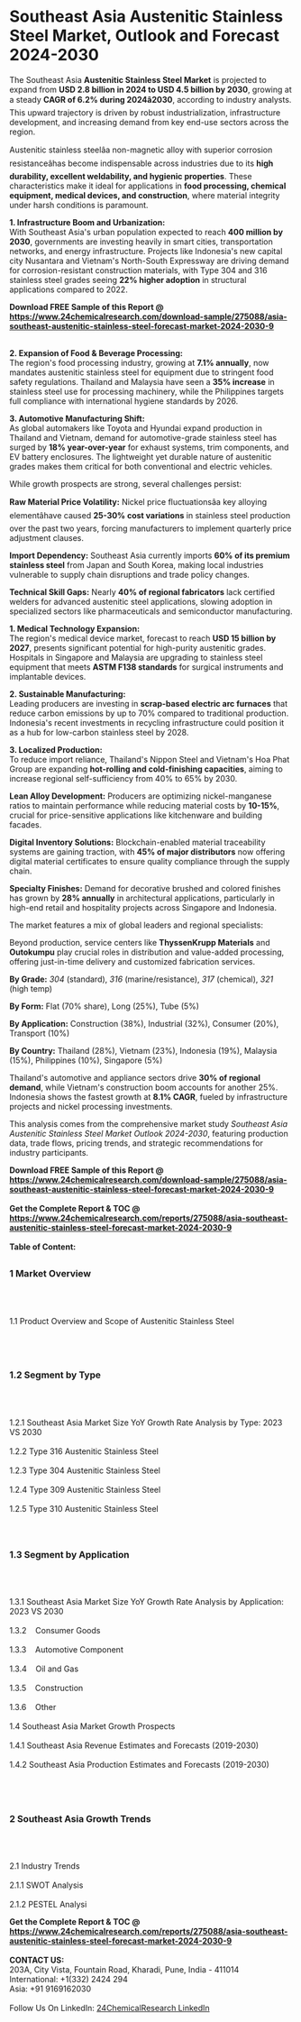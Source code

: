 <h1>Southeast Asia Austenitic Stainless Steel Market, Outlook and Forecast 2024-2030</h1><p>The Southeast Asia <strong>Austenitic Stainless Steel Market</strong> is projected to expand from <strong>USD 2.8 billion in 2024 to USD 4.5 billion by 2030</strong>, growing at a steady <strong>CAGR of 6.2% during 2024â2030</strong>, according to industry analysts. This upward trajectory is driven by robust industrialization, infrastructure development, and increasing demand from key end-use sectors across the region.</p><p>Austenitic stainless steelâa non-magnetic alloy with superior corrosion resistanceâhas become indispensable across industries due to its <strong>high durability, excellent weldability, and hygienic properties</strong>. These characteristics make it ideal for applications in <strong>food processing, chemical equipment, medical devices, and construction</strong>, where material integrity under harsh conditions is paramount.</p><p><strong>1. Infrastructure Boom and Urbanization:</strong><br>
With Southeast Asia's urban population expected to reach <strong>400 million by 2030</strong>, governments are investing heavily in smart cities, transportation networks, and energy infrastructure. Projects like Indonesia's new capital city Nusantara and Vietnam's North-South Expressway are driving demand for corrosion-resistant construction materials, with Type 304 and 316 stainless steel grades seeing <strong>22% higher adoption</strong> in structural applications compared to 2022.</p><div><b>Download FREE Sample of this Report @ 
            <a href="https://www.24chemicalresearch.com/download-sample/275088/asia-southeast-austenitic-stainless-steel-forecast-market-2024-2030-9">
            https://www.24chemicalresearch.com/download-sample/275088/asia-southeast-austenitic-stainless-steel-forecast-market-2024-2030-9</a></b></div><br><p><strong>2. Expansion of Food &amp; Beverage Processing:</strong><br>
The region's food processing industry, growing at <strong>7.1% annually</strong>, now mandates austenitic stainless steel for equipment due to stringent food safety regulations. Thailand and Malaysia have seen a <strong>35% increase</strong> in stainless steel use for processing machinery, while the Philippines targets full compliance with international hygiene standards by 2026.</p><p><strong>3. Automotive Manufacturing Shift:</strong><br>
As global automakers like Toyota and Hyundai expand production in Thailand and Vietnam, demand for automotive-grade stainless steel has surged by <strong>18% year-over-year</strong> for exhaust systems, trim components, and EV battery enclosures. The lightweight yet durable nature of austenitic grades makes them critical for both conventional and electric vehicles.</p><p>While growth prospects are strong, several challenges persist:</p><p><strong>Raw Material Price Volatility:</strong> Nickel price fluctuationsâa key alloying elementâhave caused <strong>25-30% cost variations</strong> in stainless steel production over the past two years, forcing manufacturers to implement quarterly price adjustment clauses.</p><p><strong>Import Dependency:</strong> Southeast Asia currently imports <strong>60% of its premium stainless steel</strong> from Japan and South Korea, making local industries vulnerable to supply chain disruptions and trade policy changes.</p><p><strong>Technical Skill Gaps:</strong> Nearly <strong>40% of regional fabricators</strong> lack certified welders for advanced austenitic steel applications, slowing adoption in specialized sectors like pharmaceuticals and semiconductor manufacturing.</p><p><strong>1. Medical Technology Expansion:</strong><br>
The region's medical device market, forecast to reach <strong>USD 15 billion by 2027</strong>, presents significant potential for high-purity austenitic grades. Hospitals in Singapore and Malaysia are upgrading to stainless steel equipment that meets <strong>ASTM F138 standards</strong> for surgical instruments and implantable devices.</p><p><strong>2. Sustainable Manufacturing:</strong><br>
Leading producers are investing in <strong>scrap-based electric arc furnaces</strong> that reduce carbon emissions by up to 70% compared to traditional production. Indonesia's recent investments in recycling infrastructure could position it as a hub for low-carbon stainless steel by 2028.</p><p><strong>3. Localized Production:</strong><br>
To reduce import reliance, Thailand's Nippon Steel and Vietnam's Hoa Phat Group are expanding <strong>hot-rolling and cold-finishing capacities</strong>, aiming to increase regional self-sufficiency from 40% to 65% by 2030.</p><p><strong>Lean Alloy Development:</strong> Producers are optimizing nickel-manganese ratios to maintain performance while reducing material costs by <strong>10-15%</strong>, crucial for price-sensitive applications like kitchenware and building facades.</p><p><strong>Digital Inventory Solutions:</strong> Blockchain-enabled material traceability systems are gaining traction, with <strong>45% of major distributors</strong> now offering digital material certificates to ensure quality compliance through the supply chain.</p><p><strong>Specialty Finishes:</strong> Demand for decorative brushed and colored finishes has grown by <strong>28% annually</strong> in architectural applications, particularly in high-end retail and hospitality projects across Singapore and Indonesia.</p><p>The market features a mix of global leaders and regional specialists:</p><p>Beyond production, service centers like <strong>ThyssenKrupp Materials</strong> and <strong>Outokumpu</strong> play crucial roles in distribution and value-added processing, offering just-in-time delivery and customized fabrication services.</p><p><strong>By Grade:</strong> <em>304</em> (standard), <em>316</em> (marine/resistance), <em>317</em> (chemical), <em>321</em> (high temp)</p><p><strong>By Form:</strong> Flat (70% share), Long (25%), Tube (5%)</p><p><strong>By Application:</strong> Construction (38%), Industrial (32%), Consumer (20%), Transport (10%)</p><p><strong>By Country:</strong> Thailand (28%), Vietnam (23%), Indonesia (19%), Malaysia (15%), Philippines (10%), Singapore (5%)</p><p>Thailand's automotive and appliance sectors drive <strong>30% of regional demand</strong>, while Vietnam's construction boom accounts for another 25%. Indonesia shows the fastest growth at <strong>8.1% CAGR</strong>, fueled by infrastructure projects and nickel processing investments.</p><p>This analysis comes from the comprehensive market study <em>Southeast Asia Austenitic Stainless Steel Market Outlook 2024-2030</em>, featuring production data, trade flows, pricing trends, and strategic recommendations for industry participants.</p><div><b>Download FREE Sample of this Report @ 
            <a href="https://www.24chemicalresearch.com/download-sample/275088/asia-southeast-austenitic-stainless-steel-forecast-market-2024-2030-9">
            https://www.24chemicalresearch.com/download-sample/275088/asia-southeast-austenitic-stainless-steel-forecast-market-2024-2030-9</a></b></div><br><div><b>Get the Complete Report & TOC @ 
            <a href="https://www.24chemicalresearch.com/reports/275088/asia-southeast-austenitic-stainless-steel-forecast-market-2024-2030-9">
            https://www.24chemicalresearch.com/reports/275088/asia-southeast-austenitic-stainless-steel-forecast-market-2024-2030-9</a></b></div><br>
            <b>Table of Content:</b><p><h2><span style="font-size:16px"><strong>1 Market Overview&nbsp;&nbsp; &nbsp;</strong></span></h2><br />
<br />
<p>1.1 Product Overview and Scope of Austenitic Stainless Steel&nbsp;</p><br />
<br />
<h2><strong><span style="font-size:16px">1.2 Segment by Type&nbsp;&nbsp; &nbsp;</span></strong></h2><br />
<br />
<p>1.2.1 Southeast Asia Market Size YoY Growth Rate Analysis by Type: 2023 VS 2030&nbsp;&nbsp; &nbsp;<br /><br />
1.2.2 Type 316 Austenitic Stainless Steel&nbsp;&nbsp; &nbsp;<br /><br />
1.2.3 Type 304 Austenitic Stainless Steel<br /><br />
1.2.4 Type 309 Austenitic Stainless Steel<br /><br />
1.2.5 Type 310 Austenitic Stainless Steel<br /><br />
<br />
<h2><span style="font-size:16px"><strong>1.3 Segment by Application&nbsp;&nbsp;</strong></span></h2><br />
<br />
<p>1.3.1 Southeast Asia Market Size YoY Growth Rate Analysis by Application: 2023 VS 2030&nbsp;&nbsp; &nbsp;<br /><br />
1.3.2&nbsp;&nbsp; &nbsp;Consumer Goods<br /><br />
1.3.3&nbsp;&nbsp; &nbsp;Automotive Component<br /><br />
1.3.4&nbsp;&nbsp; &nbsp;Oil and Gas<br /><br />
1.3.5&nbsp;&nbsp; &nbsp;Construction<br /><br />
1.3.6&nbsp;&nbsp; &nbsp;Other<br /><br />
1.4 Southeast Asia Market Growth Prospects&nbsp;&nbsp; &nbsp;<br /><br />
1.4.1 Southeast Asia Revenue Estimates and Forecasts (2019-2030)&nbsp;&nbsp; &nbsp;<br /><br />
1.4.2 Southeast Asia Production Estimates and Forecasts (2019-2030)&nbsp;&nbsp;</p><br />
<br />
<h2><span style="font-size:16px"><strong>2 Southeast Asia Growth Trends&nbsp;&nbsp; &nbsp;</strong></span></h2><br />
<br />
<p>2.1 Industry Trends&nbsp;&nbsp; &nbsp;<br /><br />
2.1.1 SWOT Analysis&nbsp;&nbsp; &nbsp;<br /><br />
2.1.2 PESTEL Analysi</p><div><b>Get the Complete Report & TOC @ 
            <a href="https://www.24chemicalresearch.com/reports/275088/asia-southeast-austenitic-stainless-steel-forecast-market-2024-2030-9">
            https://www.24chemicalresearch.com/reports/275088/asia-southeast-austenitic-stainless-steel-forecast-market-2024-2030-9</a></b></div><br><b>CONTACT US:</b><br>
            203A, City Vista, Fountain Road, Kharadi, Pune, India - 411014<br>
            International: +1(332) 2424 294<br>
            Asia: +91 9169162030 <br><br>
            Follow Us On LinkedIn: <a href="https://www.linkedin.com/company/24chemicalresearch/">24ChemicalResearch LinkedIn</a>